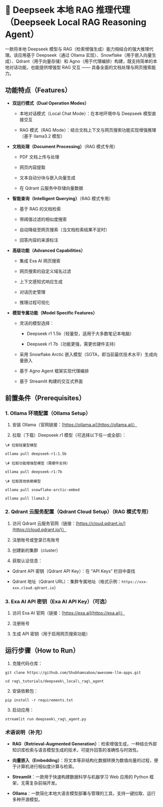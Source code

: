 # 🐋 Deepseek 本地 RAG 推理代理（Deepseek Local RAG Reasoning Agent）

一款将本地 Deepseek 模型与 RAG（检索增强生成）能力相结合的强大推理代理。该应用基于 Deepseek（通过 Ollama 实现）、Snowflake（用于嵌入向量生成）、Qdrant（用于向量存储）和 Agno（用于代理编排）构建，既支持简单的本地对话功能，也能提供增强型 RAG 交互 —— 具备全面的文档处理与网页搜索能力。

## 功能特点（Features）

* **双运行模式（Dual Operation Modes）**

  * 本地对话模式（Local Chat Mode）：在本地环境中与 Deepseek 模型直接交互

  * RAG 模式（RAG Mode）：结合文档上下文与网页搜索功能实现增强推理（基于 llama3.2 模型）

* **文档处理（Document Processing）**（RAG 模式专用）

  * PDF 文档上传与处理

  * 网页内容提取

  * 文本自动分块与嵌入向量生成

  * 在 Qdrant 云服务中存储向量数据

* **智能查询（Intelligent Querying）**（RAG 模式专用）

  * 基于 RAG 的文档检索

  * 带阈值过滤的相似度搜索

  * 自动降级至网页搜索（当文档检索结果不足时）

  * 回答内容的来源标注

* **高级功能（Advanced Capabilities）**

  * 集成 Exa AI 网页搜索

  * 网页搜索的自定义域名过滤

  * 上下文感知式响应生成

  * 对话历史管理

  * 推理过程可视化

* **模型专属功能（Model Specific Features）**

  * 灵活的模型选择：

    * Deepseek r1 1.5b（轻量型，适用于大多数笔记本电脑）

    * Deepseek r1 7b（功能更强，需更优硬件支持）

  * 采用 Snowflake Arctic 嵌入模型（SOTA，即当前最优技术水平）生成向量嵌入

  * 基于 Agno Agent 框架实现代理编排

  * 基于 Streamlit 构建的交互式界面

## 前置条件（Prerequisites）

### 1. Ollama 环境配置（Ollama Setup）

1. 安装 Ollama（官网链接：[https://ollama.ai](https://ollama.ai)）

2. 拉取（下载）Deepseek r1 模型（可选择以下任一或全部）：

```
\# 拉取轻量型模型

ollama pull deepseek-r1:1.5b

\# 拉取功能增强型模型（需硬件支持）

ollama pull deepseek-r1:7b

\# 拉取其他依赖模型

ollama pull snowflake-arctic-embed

ollama pull llama3.2
```

### 2. Qdrant 云服务配置（Qdrant Cloud Setup）（RAG 模式专用）

1. 访问 Qdrant 云服务官网（链接：[https://cloud.qdrant.io/](https://cloud.qdrant.io/)）

2. 注册账号或登录已有账号

3. 创建新的集群（cluster）

4. 获取认证信息：

* Qdrant API 密钥（Qdrant API Key）：在 “API Keys” 栏目中查找

* Qdrant 地址（Qdrant URL）：集群专属地址（格式示例：`https://xxx-xxx.cloud.qdrant.io`）

### 3. Exa AI API 密钥（Exa AI API Key）（可选）

1. 访问 Exa AI 官网（链接：[https://exa.ai](https://exa.ai)）

2. 注册账号

3. 生成 API 密钥（用于启用网页搜索功能）

## 运行步骤（How to Run）

1. 克隆代码仓库：

```
git clone https://github.com/Shubhamsaboo/awesome-llm-apps.git

cd rag\_tutorials/deepseek\_local\_rag\_agent
```
2. 安装依赖包：

```
pip install -r requirements.txt
```

3. 启动应用：

```
streamlit run deepseek\_rag\_agent.py
```

### 术语说明（补充）

* **RAG（Retrieval-Augmented Generation）**：检索增强生成，一种结合外部知识库检索与语言模型生成的技术，可提升回答的准确性与时效性。

* **向量嵌入（Embedding）**：将文本等非结构化数据转换为数值向量的过程，便于计算机进行相似度计算与检索。

* **Streamlit**：一款用于快速构建数据科学与机器学习 Web 应用的 Python 框架，无需复杂前端开发。

* **Ollama**：一款简化本地大语言模型部署与管理的工具，支持一键拉取、运行多种开源模型。
